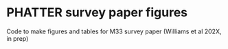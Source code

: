 # PHATTER survey paper figures
Code to make figures and tables for M33 survey paper (Williams et al 202X, in prep)

